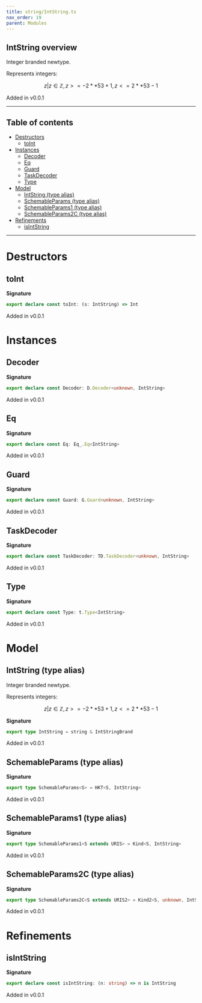 ```yaml
---
title: string/IntString.ts
nav_order: 19
parent: Modules
---
```


## IntString overview

Integer branded newtype.

Represents integers:

```math
 { z | z ∈ ℤ, z >= -2 ** 53 + 1, z <= 2 ** 53 - 1 }
```

Added in v0.0.1

---

<h2 class="text-delta">Table of contents</h2>

- [Destructors](#destructors)
  - [toInt](#toint)
- [Instances](#instances)
  - [Decoder](#decoder)
  - [Eq](#eq)
  - [Guard](#guard)
  - [TaskDecoder](#taskdecoder)
  - [Type](#type)
- [Model](#model)
  - [IntString (type alias)](#intstring-type-alias)
  - [SchemableParams (type alias)](#schemableparams-type-alias)
  - [SchemableParams1 (type alias)](#schemableparams1-type-alias)
  - [SchemableParams2C (type alias)](#schemableparams2c-type-alias)
- [Refinements](#refinements)
  - [isIntString](#isintstring)

---

# Destructors

## toInt

**Signature**

```ts
export declare const toInt: (s: IntString) => Int
```

Added in v0.0.1

# Instances

## Decoder

**Signature**

```ts
export declare const Decoder: D.Decoder<unknown, IntString>
```

Added in v0.0.1

## Eq

**Signature**

```ts
export declare const Eq: Eq_.Eq<IntString>
```

Added in v0.0.1

## Guard

**Signature**

```ts
export declare const Guard: G.Guard<unknown, IntString>
```

Added in v0.0.1

## TaskDecoder

**Signature**

```ts
export declare const TaskDecoder: TD.TaskDecoder<unknown, IntString>
```

Added in v0.0.1

## Type

**Signature**

```ts
export declare const Type: t.Type<IntString>
```

Added in v0.0.1

# Model

## IntString (type alias)

Integer branded newtype.

Represents integers:

```math
 { z | z ∈ ℤ, z >= -2 ** 53 + 1, z <= 2 ** 53 - 1 }
```

**Signature**

```ts
export type IntString = string & IntStringBrand
```

Added in v0.0.1

## SchemableParams (type alias)

**Signature**

```ts
export type SchemableParams<S> = HKT<S, IntString>
```

Added in v0.0.1

## SchemableParams1 (type alias)

**Signature**

```ts
export type SchemableParams1<S extends URIS> = Kind<S, IntString>
```

Added in v0.0.1

## SchemableParams2C (type alias)

**Signature**

```ts
export type SchemableParams2C<S extends URIS2> = Kind2<S, unknown, IntString>
```

Added in v0.0.1

# Refinements

## isIntString

**Signature**

```ts
export declare const isIntString: (n: string) => n is IntString
```

Added in v0.0.1
